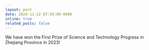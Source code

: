 ```yaml
---
layout: post
date: 2024-11-22 07:59:00-0400
inline: true
related_posts: false
---
```


We have won the First Prize of Science and Technology Progress in Zhejiang Province in 2023!
